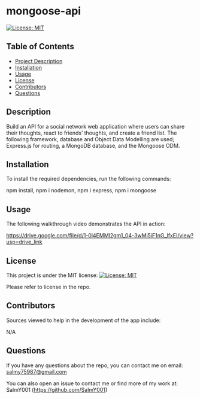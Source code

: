 # mongoose-api

[![License: MIT](https://img.shields.io/badge/License-MIT-yellow.svg)](https://opensource.org/licenses/MIT)

## Table of Contents

- [Project Description](#Description)
- [Installation](#Installation)
- [Usage](#Usage)
- [License](#License)
- [Contributors](#Contributors)
- [Questions](#Questions)

## Description

Build an API for a social network web application where users can share their thoughts, react to friends’ thoughts, and create a friend list. The following framework, database and Object Data Modelling are used; Express.js for routing, a MongoDB database, and the Mongoose ODM.

## Installation

To install the required dependencies, run the following commands:

npm install, npm i nodemon, npm i express, npm i mongoose

## Usage

The following walkthrough video demonstrates the API in action:

https://drive.google.com/file/d/1-0l4EMMl2gm1_04-3wMi5iF1nG_lfxEI/view?usp=drive_link

## License

This project is under the MIT license:
[![License: MIT](https://img.shields.io/badge/License-MIT-yellow.svg)](https://opensource.org/licenses/MIT)

Please refer to license in the repo.

## Contributors

Sources viewed to help in the development of the app include:

N/A

## Questions

If you have any questions about the repo, you can contact me on email: salmy75987@gmail.com

You can also open an issue to contact me or find more of my work at: SalmY001 (https://github.com/SalmY001)
